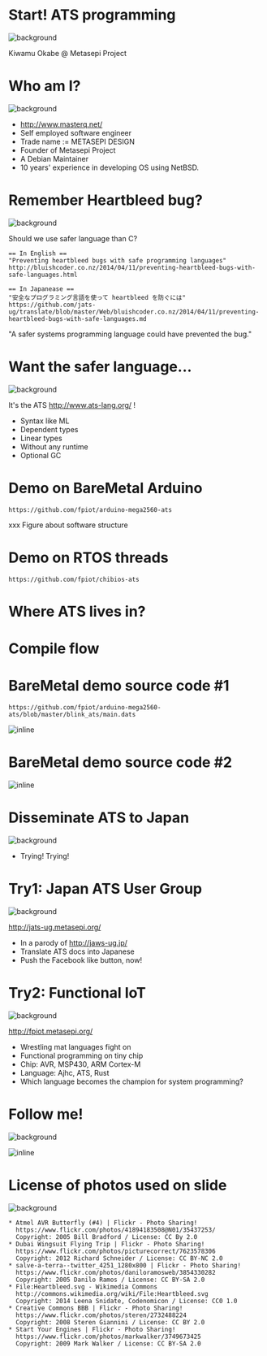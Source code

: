 # Start! ATS programming
![background](img/start.png)

Kiwamu Okabe @ Metasepi Project

# Who am I?
![background](img/enjoy.png)

* http://www.masterq.net/
* Self employed software engineer
* Trade name := METASEPI DESIGN
* Founder of Metasepi Project
* A Debian Maintainer
* 10 years' experience in developing OS using NetBSD.

# Remember Heartbleed bug?
![background](img/heartbleed.png)

Should we use safer language than C?

~~~
== In English ==
"Preventing heartbleed bugs with safe programming languages"
http://bluishcoder.co.nz/2014/04/11/preventing-heartbleed-bugs-with-safe-languages.html

== In Japanease ==
"安全なプログラミング言語を使って heartbleed を防ぐには"
https://github.com/jats-ug/translate/blob/master/Web/bluishcoder.co.nz/2014/04/11/preventing-heartbleed-bugs-with-safe-languages.md
~~~

"A safer systems programming language could have prevented the bug."

# Want the safer language...
![background](img/ats_hongwei.png)

It's the ATS http://www.ats-lang.org/ !

* Syntax like ML
* Dependent types
* Linear types
* Without any runtime
* Optional GC

# Demo on BareMetal Arduino

~~~
https://github.com/fpiot/arduino-mega2560-ats
~~~

xxx Figure about software structure

# Demo on RTOS threads

~~~
https://github.com/fpiot/chibios-ats
~~~

# Where ATS lives in?

# Compile flow

# BareMetal demo source code #1

~~~
https://github.com/fpiot/arduino-mega2560-ats/blob/master/blink_ats/main.dats
~~~

![inline](img/demo_code1.png)

# BareMetal demo source code #2

![inline](img/demo_code2.png)

# Disseminate ATS to Japan
![background](img/wingsuit.png)

* Trying! Trying!

# Try1: Japan ATS User Group
![background](img/jats-ug_like.png)

http://jats-ug.metasepi.org/

* In a parody of http://jaws-ug.jp/
* Translate ATS docs into Japanese
* Push the Facebook like button, now!

# Try2: Functional IoT
![background](img/make_avr.png)

http://fpiot.metasepi.org/

* Wrestling mat languages fight on
* Functional programming on tiny chip
* Chip: AVR, MSP430, ARM Cortex-M
* Language: Ajhc, ATS, Rust
* Which language becomes the champion for system programming?

# Follow me!
![background](img/twitter.png)

![inline](img/twitter_jats-ug.png)

# License of photos used on slide
![background](img/love_cc.png)

```
* Atmel AVR Butterfly (#4) | Flickr - Photo Sharing!
  https://www.flickr.com/photos/41894183508@N01/35437253/
  Copyright: 2005 Bill Bradford / License: CC By 2.0
* Dubai Wingsuit Flying Trip | Flickr - Photo Sharing!
  https://www.flickr.com/photos/picturecorrect/7623578306
  Copyright: 2012 Richard Schneider / License: CC BY-NC 2.0
* salve-a-terra--twitter_4251_1280x800 | Flickr - Photo Sharing!
  https://www.flickr.com/photos/daniloramosweb/3854330282
  Copyright: 2005 Danilo Ramos / License: CC BY-SA 2.0
* File:Heartbleed.svg - Wikimedia Commons
  http://commons.wikimedia.org/wiki/File:Heartbleed.svg
  Copyright: 2014 Leena Snidate, Codenomicon / License: CC0 1.0
* Creative Commons BBB | Flickr - Photo Sharing!
  https://www.flickr.com/photos/steren/2732488224
  Copyright: 2008 Steren Giannini / License: CC BY 2.0
* Start Your Engines | Flickr - Photo Sharing!
  https://www.flickr.com/photos/markwalker/3749673425
  Copyright: 2009 Mark Walker / License: CC BY-SA 2.0
```
